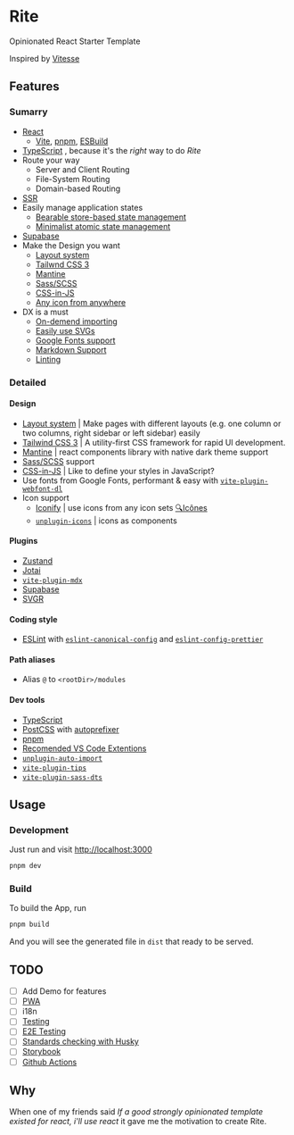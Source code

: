 # Rite

Opinionated React Starter Template

Inspired by [Vitesse](https://github.com/antfu/vitesse)

## Features

### Sumarry

- [React](https://github.com/facebook/react)
  - [Vite](https://github.com/vitejs/vite), [pnpm](https://pnpm.io/), [ESBuild](https://github.com/evanw/esbuild)
- [TypeScript](https://www.typescriptlang.org/)
  , because it's the _right_ way to do _Rite_
- Route your way
  - Server and Client Routing
  - File-System Routing
  - Domain-based Routing
- [SSR](https://vite-plugin-ssr.com/)
- Easily manage application states
  - [Bearable store-based state management](https://github.com/pmndrs/zustand)
  - [Minimalist atomic state management](https://github.com/pmndrs/jotai)
- [Supabase](https://supabase.com)
- Make the Design you want
  - [Layout system](./layouts)
  - [Tailwnd CSS 3](https://github.com/tailwindlabs/tailwindcss)
  - [Mantine](https://mantine.dev/)
  - [Sass/SCSS](https://sass-lang.com)
  - [CSS-in-JS](https://mantine.dev/theming/create-styles/)
  - [Any icon from anywhere](https://github.com/antfu/unplugin-icons)
- DX is a must
  - [On-demend importing](https://github.com/antfu/unplugin-auto-import)
  - [Easily use SVGs](https://github.com/pd4d10/vite-plugin-svgr)
  - [Google Fonts support](https://github.com/feat-agency/vite-plugin-webfont-dl)
  - [Markdown Support](https://nextjs.org/docs/advanced-features/using-mdx#nextmdx)
  - [Linting](https://github.com/eslint/eslint)

### Detailed

#### Design

- [Layout system](./layouts)
  | Make pages with different layouts (e.g. one column or two columns, right sidebar or left sidebar) easily
- [Tailwind CSS 3](https://github.com/tailwindlabs/tailwindcss)
  | A utility-first CSS framework for rapid UI development.
- [Mantine](https://github.com/mantinedev/mantine)
  | react components library with native dark theme support
- [Sass/SCSS](https://sass-lang.com) support
- [CSS-in-JS](https://mantine.dev/theming/create-styles/)
  | Like to define your styles in JavaScript?
- Use fonts from Google Fonts, performant & easy with [`vite-plugin-webfont-dl`](https://github.com/feat-agency/vite-plugin-webfont-dl)
- Icon support
  - [Iconify](https://iconify.design)
    | use icons from any icon sets [🔍Icônes](https://icones.netlify.app/)
  - [`unplugin-icons`](https://github.com/antfu/unplugin-icons)
    | icons as components

#### Plugins

- [Zustand](https://github.com/pmndrs/zustand)
- [Jotai](https://github.com/pmndrs/jotai)
- [`vite-plugin-mdx`](https://github.com/brillout/vite-plugin-mdx)
- [Supabase](https://supabase.com/)
- [SVGR](https://react-svgr.com/)

#### Coding style

- [ESLint](https://github.com/eslint/eslint)
  with [`eslint-canonical-config`](https://github.com/gajus/eslint-config-canonical)
  and [`eslint-config-prettier`](https://github.com/prettier/eslint-config-prettier)

#### Path aliases

- Alias `@` to `<rootDir>/modules`

#### Dev tools

- [TypeScript](https://www.typescriptlang.org/)
- [PostCSS](https://postcss.org/) with [autoprefixer](https://github.com/postcss/autoprefixer)
- [pnpm](https://pnpm.js.org)
- [Recomended VS Code Extentions](./.vscode/extensions.json)
- [`unplugin-auto-import`](https://github.com/antfu/unplugin-auto-import)
- [`vite-plugin-tips`](https://github.com/yingpengsha/vite-plugin-tips)
- [`vite-plugin-sass-dts`](https://github.com/activeguild/vite-plugin-sass-dts)

## Usage

### Development

Just run and visit <http://localhost:3000>

```bash
pnpm dev
```

### Build

To build the App, run

```bash
pnpm build
```

And you will see the generated file in `dist` that ready to be served.

## TODO

- [ ] Add Demo for features
- [ ] [PWA](https://github.com/antfu/vite-plugin-pwa)
- [ ] i18n
- [ ] [Testing](https://testing-library.com/)
- [ ] [E2E Testing](https://cypress.io/)
- [ ] [Standards checking with Husky](https://github.com/typicode/husky)
- [ ] [Storybook](https://storybook.js.org/)
- [ ] [Github Actions](https://github.com/features/actions)

## Why

When one of my friends said
_If a good strongly opinionated template existed for react, i'll use react_
it gave me the motivation to create Rite.
